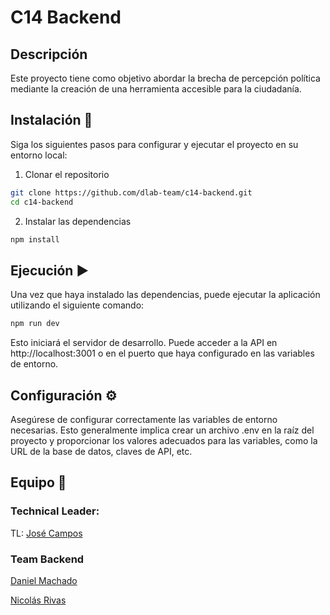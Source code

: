 # C14 Backend

## Descripción

Este proyecto tiene como objetivo abordar la brecha de percepción política mediante la creación de una herramienta accesible para la ciudadanía.

## Instalación 🚀

Siga los siguientes pasos para configurar y ejecutar el proyecto en su entorno local:

1. Clonar el repositorio

```bash
git clone https://github.com/dlab-team/c14-backend.git
cd c14-backend
```

2. Instalar las dependencias

```bash
npm install
```

## Ejecución ▶️

Una vez que haya instalado las dependencias, puede ejecutar la aplicación utilizando el siguiente comando:

```bash
npm run dev
```

Esto iniciará el servidor de desarrollo. Puede acceder a la API en http://localhost:3001 o en el puerto que haya configurado en las variables de entorno.

## Configuración ⚙️

Asegúrese de configurar correctamente las variables de entorno necesarias. Esto generalmente implica crear un archivo .env en la raíz del proyecto y proporcionar los valores adecuados para las variables, como la URL de la base de datos, claves de API, etc.

## Equipo 🤝

### Technical Leader:

TL: [José Campos](https://github.com/josecamposhz)

### Team Backend

[Daniel Machado](https://github.com/Needforock2)

[Nicolás Rivas](https://github.com/nicolasrivas2001)